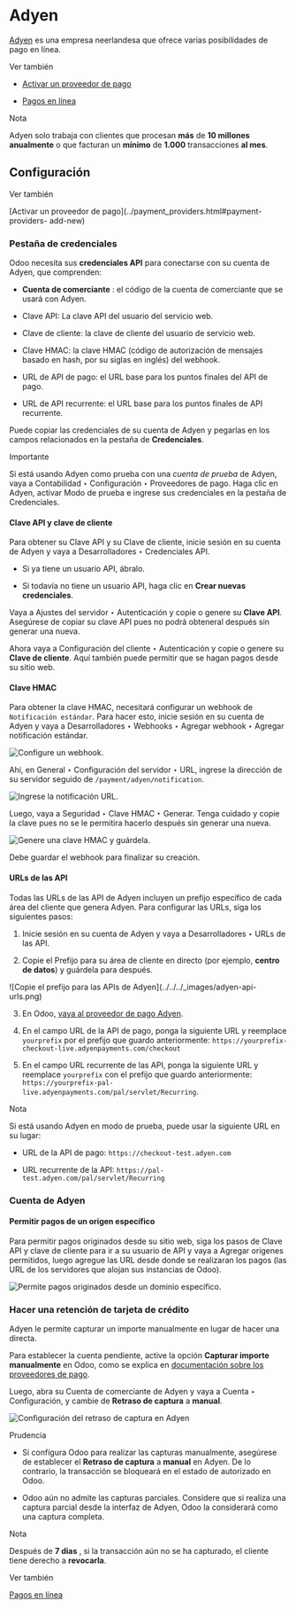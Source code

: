 # Adyen

[Adyen](https://www.adyen.com/) es una empresa neerlandesa que ofrece varias
posibilidades de pago en línea.

Ver también

  * [Activar un proveedor de pago](../payment_providers.html#payment-providers-add-new)

  * [Pagos en línea](../payment_providers.html)

Nota

Adyen solo trabaja con clientes que procesan **más** de **10 millones
anualmente** o que facturan un **mínimo** de **1.000** transacciones **al
mes**.

## Configuración

Ver también

[Activar un proveedor de pago](../payment_providers.html#payment-providers-
add-new)

### Pestaña de credenciales

Odoo necesita sus **credenciales API** para conectarse con su cuenta de Adyen,
que comprenden:

  * **Cuenta de comerciante** : el código de la cuenta de comerciante que se usará con Adyen.

  * Clave API: La clave API del usuario del servicio web.

  * Clave de cliente: la clave de cliente del usuario de servicio web.

  * Clave HMAC: la clave HMAC (código de autorización de mensajes basado en hash, por su siglas en inglés) del webhook.

  * URL de API de pago: el URL base para los puntos finales del API de pago.

  * URL de API recurrente: el URL base para los puntos finales de API recurrente.

Puede copiar las credenciales de su cuenta de Adyen y pegarlas en los campos
relacionados en la pestaña de **Credenciales**.

Importante

Si está usando Adyen como prueba con una _cuenta de prueba_ de Adyen, vaya a
Contabilidad ‣ Configuración ‣ Proveedores de pago. Haga clic en Adyen,
activar Modo de prueba e ingrese sus credenciales en la pestaña de
Credenciales.

#### Clave API y clave de cliente

Para obtener su Clave API y su Clave de cliente, inicie sesión en su cuenta de
Adyen y vaya a Desarrolladores ‣ Credenciales API.

  * Si ya tiene un usuario API, ábralo.

  * Si todavía no tiene un usuario API, haga clic en **Crear nuevas credenciales**.

Vaya a Ajustes del servidor ‣ Autenticación y copie o genere su **Clave API**.
Asegúrese de copiar su clave API pues no podrá obteneral después sin generar
una nueva.

Ahora vaya a Configuración del cliente ‣ Autenticación y copie o genere su
**Clave de cliente**. Aquí también puede permitir que se hagan pagos desde su
sitio web.

#### Clave HMAC

Para obtener la clave HMAC, necesitará configurar un webhook de `Notificación
estándar`. Para hacer esto, inicie sesión en su cuenta de Adyen y vaya a
Desarrolladores ‣ Webhooks ‣ Agregar webhook ‣ Agregar notificación estándar.

![Configure un webhook. ](../../../_images/adyen-add-webhook.png)

Ahí, en General ‣ Configuración del servidor ‣ URL, ingrese la dirección de su
servidor seguido de `/payment/adyen/notification`.

![Ingrese la notificación URL.](../../../_images/adyen-webhook-url.png)

Luego, vaya a Seguridad ‣ Clave HMAC ‣ Generar. Tenga cuidado y copie la clave
pues no se le permitira hacerlo después sin generar una nueva.

![Genere una clave HMAC y guárdela. ](../../../_images/adyen-hmac-key.png)

Debe guardar el webhook para finalizar su creación.

#### URLs de las API

Todas las URLs de las API de Adyen incluyen un prefijo específico de cada área
del cliente que genera Adyen. Para configurar las URLs, siga los siguientes
pasos:

  1. Inicie sesión en su cuenta de Adyen y vaya a Desarrolladores ‣ URLs de las API.

  2. Copie el Prefijo para su área de cliente en directo (por ejemplo, **centro de datos**) y guárdela para después.

![Copie el prefijo para las APIs de Adyen](../../../_images/adyen-api-
urls.png)

  3. En Odoo, [vaya al proveedor de pago Adyen](../payment_providers.html#payment-providers-add-new).

  4. En el campo URL de la API de pago, ponga la siguiente URL y reemplace `yourprefix` por el prefijo que guardo anteriormente: `https://yourprefix-checkout-live.adyenpayments.com/checkout`

  5. En el campo URL recurrente de las API, ponga la siguiente URL y reemplace `yourprefix` con el prefijo que guardo anteriormente: `https://yourprefix-pal-live.adyenpayments.com/pal/servlet/Recurring`.

Nota

Si está usando Adyen en modo de prueba, puede usar la siguiente URL en su
lugar:

  * URL de la API de pago: `https://checkout-test.adyen.com`

  * URL recurrente de la API: `https://pal-test.adyen.com/pal/servlet/Recurring`

### Cuenta de Adyen

#### Permitir pagos de un origen específico

Para permitir pagos originados desde su sitio web, siga los pasos de Clave API
y clave de cliente para ir a su usuario de API y vaya a Agregar origenes
permitidos, luego agregue las URL desde donde se realizaran los pagos (las URL
de los servidores que alojan sus instancias de Odoo).

![Permite pagos originados desde un dominio específico.
](../../../_images/adyen-allowed-origins.png)

### Hacer una retención de tarjeta de crédito

Adyen le permite capturar un importe manualmente en lugar de hacer una
directa.

Para establecer la cuenta pendiente, active la opción **Capturar importe
manualmente** en Odoo, como se explica en [documentación sobre los proveedores
de pago](../payment_providers.html#payment-providers-manual-capture).

Luego, abra su Cuenta de comerciante de Adyen y vaya a Cuenta ‣ Configuración,
y cambie de **Retraso de captura** a **manual**.

![Configuración del retraso de captura en Adyen
](../../../_images/adyen_capture_delay.png)

Prudencia

  * Si configura Odoo para realizar las capturas manualmente, asegúrese de establecer el **Retraso de captura** a **manual** en Adyen. De lo contrario, la transacción se bloqueará en el estado de autorizado en Odoo.

  * Odoo aún no admite las capturas parciales. Considere que si realiza una captura parcial desde la interfaz de Adyen, Odoo la considerará como una captura completa.

Nota

Después de **7 dias** , si la transacción aún no se ha capturado, el cliente
tiene derecho a **revocarla**.

Ver también

[Pagos en línea](../payment_providers.html)

